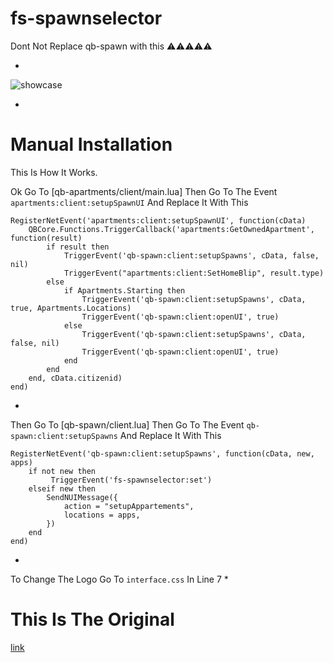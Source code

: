 # fs-spawnselector

Dont Not Replace qb-spawn with this ⚠⚠⚠⚠⚠

*
![showcase](https://cdn.discordapp.com/attachments/784243374269661195/990042002550829097/unknown.png)

*
# Manual Installation
This Is How It Works. 

Ok Go To [qb-apartments/client/main.lua] Then Go To The Event `apartments:client:setupSpawnUI` And Replace It With This 

```
RegisterNetEvent('apartments:client:setupSpawnUI', function(cData)
    QBCore.Functions.TriggerCallback('apartments:GetOwnedApartment', function(result)
        if result then
            TriggerEvent('qb-spawn:client:setupSpawns', cData, false, nil)
            TriggerEvent("apartments:client:SetHomeBlip", result.type)
        else
            if Apartments.Starting then
                TriggerEvent('qb-spawn:client:setupSpawns', cData, true, Apartments.Locations)
                TriggerEvent('qb-spawn:client:openUI', true)
            else
                TriggerEvent('qb-spawn:client:setupSpawns', cData, false, nil)
                TriggerEvent('qb-spawn:client:openUI', true)
            end
        end
    end, cData.citizenid)
end)
```

*

Then Go To [qb-spawn/client.lua] Then Go To The Event `qb-spawn:client:setupSpawns` And Replace It With This

```
RegisterNetEvent('qb-spawn:client:setupSpawns', function(cData, new, apps)
    if not new then
         TriggerEvent('fs-spawnselector:set')
    elseif new then
        SendNUIMessage({
            action = "setupAppartements",
            locations = apps,
        })
    end
end)
```
*
To Change The Logo Go To `interface.css` In Line 7
*

# This Is The Original

[link](https://github.com/arabcodingteam/qb-spawnselector)
